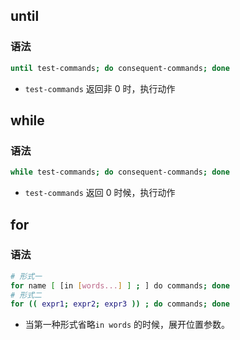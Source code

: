 ## until

### 语法

```bash
until test-commands; do consequent-commands; done
```

* `test-commands` 返回非 0 时，执行动作



## while

### 语法

```bash
while test-commands; do consequent-commands; done
```

* `test-commands` 返回 0 时候，执行动作



## for

### 语法

```bash
# 形式一
for name [ [in [words...] ] ; ] do commands; done
# 形式二
for (( expr1; expr2; expr3 )) ; do commands; done
```

* 当第一种形式省略`in words` 的时候，展开位置参数。

